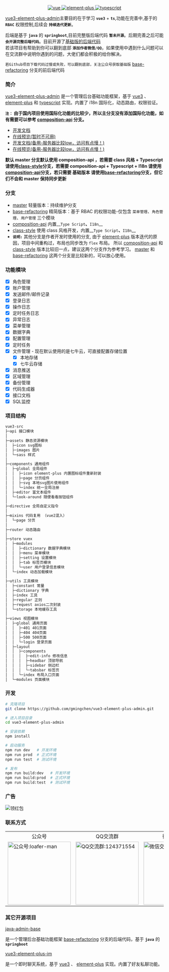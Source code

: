 <p align="center">
  <a href="https://github.com/vuejs/vue-next">
    <img src="https://img.shields.io/badge/vue-3.0-brightgreen.svg" alt="vue">
  </a>
  <a href="https://github.com/element-plus/element-plus">
    <img src="https://img.shields.io/badge/element--plus-1.x-brightgreen.svg" alt="element-plus">
  </a>
  <a href="https://github.com/microsoft/TypeScript">
    <img src="https://img.shields.io/badge/typescript-4.x-brightgreen.svg" alt="typescript">
  </a>
</p>

[vue3-element-plus-admin](https://github.com/gmingchen/vue3-element-plus-admin)主要目的在于学习 __`vue3`__ + __`ts`__,功能在完善中,基于的 __`RBAC`__ 权限控制,后续会 __`持续迭代更新`__。

后端是基于 __`java`__ 的 __`springboot`__,目前完整版后端代码 __`暂未开源`__。后期完善之后可能 __`会开源完整后端代码`__。目前开源了[基础版的后端代码](https://github.com/gmingchen/java-admin-base.git)<br>
若该项目有帮助到你可以翻到底部 __`添加作者微信/QQ`__，如果使用中遇到什么问题可以在交流群中说明你遇到的问题，大佬们都会积极的给你解决。

`若Github项目下载代码过慢或失败，可以翻到底部，关注公众号获取基础版` [base-refactoring](https://github.com/gmingchen/vue3-element-plus-admin/tree/base-refactoring) 分支的前后端代码

### 简介

[vue3-element-plus-admin](https://github.com/gmingchen/vue3-element-plus-admin) 是一个管理后台基础功能框架，基于 [vue3](https://github.com/vuejs/vue-next) 、 [element-plus](https://github.com/element-plus/element-plus) 和 [typescript](https://github.com/microsoft/TypeScript) 实现。内置了 i18n 国际化，动态路由，权限验证。

**__`注：`__ 由于国内项目使用国际化功能的比较少，所以主分支没有添加国际化功能，如有需要可以参考 [composition-api](https://github.com/1240235512/vue3/tree/composition-api) 分支。**

- [开发文档](https://gmingchen.github.io/vue3-element-plus-admin-doc/)
- [在线预览(暂时不可用)](https://gmingchen.github.io/vue3-element-plus-admin/index.html)
- [开发文档(备用-服务器比较low，访问有点慢！)](http://frame.gumingchen.icu/docs/)
- [在线预览(备用-服务器比较low，访问有点慢！)](http://frame.gumingchen.icu)

**默认 master 分支默认使用 composition-api ，若需要 class 风格 + Typescript 请使用[class-style](https://github.com/1240235512/vue3/tree/class-style)分支，若需要 composition-api + Typescript + I18n 请使用[composition-api](https://github.com/1240235512/vue3/tree/composition-api)分支，若只需要 基础版本 请使用[base-refactoring](https://github.com/1240235512/vue3/tree/base-refactoring)分支，但它们不会和 master 保持同步更新**

### 分支
- [master](https://github.com/gmingchen/vue3-element-plus-admin/tree/master) 轻量版本：持续维护分支
- [base-refactoring](https://github.com/gmingchen/vue3-element-plus-admin/tree/base-refactoring) 精简版本：基于 RBAC 的权限功能-仅包含 `菜单管理`、`角色管理`、`用户管理` 三个模块
- [composition-api](https://github.com/1240235512/vue3/tree/composition-api) 内置__`Type Script`__、__`I18n`__
- [class-style](https://github.com/1240235512/vue3/tree/class-style) 使用 class 风格开发，内置__`Type Script`__、__`I18n`__
- __`说明:`__ 其他分支是作者开发时使用的分支, 由于 [element-plus](https://github.com/element-plus/element-plus) 版本迭代的原因，项目中间重构过，布局也同步改为 `flex` 布局。 所以 [composition-api](https://github.com/1240235512/vue3/tree/composition-api) 和 [class-style](https://github.com/1240235512/vue3/tree/class-style) 版本比较旧一点，建议这两个分支作为参考学习。 [master](https://github.com/gmingchen/vue3-element-plus-admin/tree/master) 和 [base-refactoring](https://github.com/gmingchen/vue3-element-plus-admin/tree/base-refactoring) 这两个分支是比较新的，可以放心使用。

### 功能模块

- [X] 角色管理
- [X] 账户管理
- [X] 发送邮件/邮件记录
- [X] 登录日志
- [X] 操作日志
- [X] 定时任务日志
- [X] 异常日志
- [X] 菜单管理
- [X] 数据字典
- [X] 配置管理
- [X] 定时任务
- [X] 文件管理 - 现在默认使用的是七牛云，可直接配置存储位置
  - [X] 本地存储
  - [X] 七牛云存储 
- [X] 消息推送
- [X] 区域管理
- [X] 备份管理
- [X] 代码生成器
- [X] 接口文档
- [X] SQL监控

### 项目结构

```bash
vue3-src
├─api 接口模块
│
├─assets 静态资源模块
│  ├─icon svg图标
│  ├─images 图片
│  └─sass 样式
│ 
├─components 通用组件
│  ├─global 全局组件
│  │  ├─icon element-plus 内置图标组件重新封装
│  │  ├─page 分页组件
│  │  ├─svg 本地svg图片使用组件
│  │  └─index 统一全局注册
│  ├─editor 富文本组件
│  └─look-around 随便看看按钮组件
│ 
├─directive 全局自定义指令
│ 
├─mixins 代码复用 （vue2混入）
│  └─page 分页
│ 
├─router 动态路由
│ 
├─store vuex
│  ├─modules
│  │  ├─dictionary 数据字典模块
│  │  ├─menu 菜单模块
│  │  ├─setting 设置模块
│  │  ├─tab 标签页模块
│  │  └─user 用户登录信息模块
│  └─index 动态加载模块
│ 
├─utils 工具模块
│  ├─constant 常量
│  ├─dictionary 字典
│  ├─index 工具
│  ├─regular 正则
│  ├─request axios二次封装
│  └─storage 本地缓存工具
│
├─views 视图模块
│  ├─global 通用页面
│  │  ├─401 401页面
│  │  ├─404 404页面
│  │  ├─500 500页面
│  │  └─login 登录页面
│  ├─layout
│  │  ├─components
│  │  │  ├─edit-info 修改信息
│  │  │  ├─headbar 顶部导航
│  │  │  ├─sidebar 侧边栏
│  │  │  └─tabsbar 标签页
│  │  └─index 布局入口页面
│  └─modules 页面模块

```

### 开发

```bash
# 克隆项目
git clone https://github.com/gmingchen/vue3-element-plus-admin.git

# 进入项目目录
cd vue3-element-plus-admin

# 安装依赖
npm install

# 启动服务
npm run dev   # 开发环境
npm run prod  # 正式环境
npm run test  # 测试环境

# 发布
npm run build:dev   # 开发环境
npm run build:prod  # 正式环境
npm run build:test  # 测试环境
```

### 广告

![领红包](http://oss.gumingchen.icu/image/red-envelopes.jpg)

### 联系方式

<table>
  <tr align="center">
    <td>公众号</td>
    <td>QQ交流群</td>
    <td>微信交流群</td>
    <td>微信</td>
    <td>QQ</td>
  </tr>
  <tr>
    <td>
      <img src="http://oss.gumingchen.icu/image/official-account-qr-code.jpg" width="200px" title="公众号" alt="公众号:loafer-man" />
    </td>
    <td>
      <img src="http://oss.gumingchen.icu/image/qq-group-qr-code.jpg" width="200px" title="QQ交流群" alt="QQ交流群:124371554" />
    </td>
    <td>
      <img src="http://oss.gumingchen.icu/image/wechat-group-qr-code.jpg" width="200px" title="微信交流群" alt="微信交流群:124371554" />
    </td>
    <td>
      <img src="http://oss.gumingchen.icu/image/wechat-qr-code-1.jpg" width="200px" title="微信" alt="微信:Gy1240235512" />
    </td>
    <td>
      <img src="http://oss.gumingchen.icu/image/qq-qr-code.jpg" width="200px" title="QQ" alt="QQ:1240235512" />
    </td>
  </tr>
</table>

### 其它开源项目

[java-admin-base](https://github.com/gmingchen/java-admin-base)

是一个管理后台基础功能框架 [base-refactoring](https://github.com/gmingchen/vue3-element-plus-admin/tree/base-refactoring) 分支的后端代码，基于 __`java`__ 的 __`springboot`__


[vue3-element-plus-im](https://github.com/gmingchen/vue3-element-plus-im)

是一个即时聊天系统，基于 [vue3](https://github.com/vuejs/vue-next) 、 [element-plus](https://github.com/element-plus/element-plus) 实现。内置了好友私聊功能。



